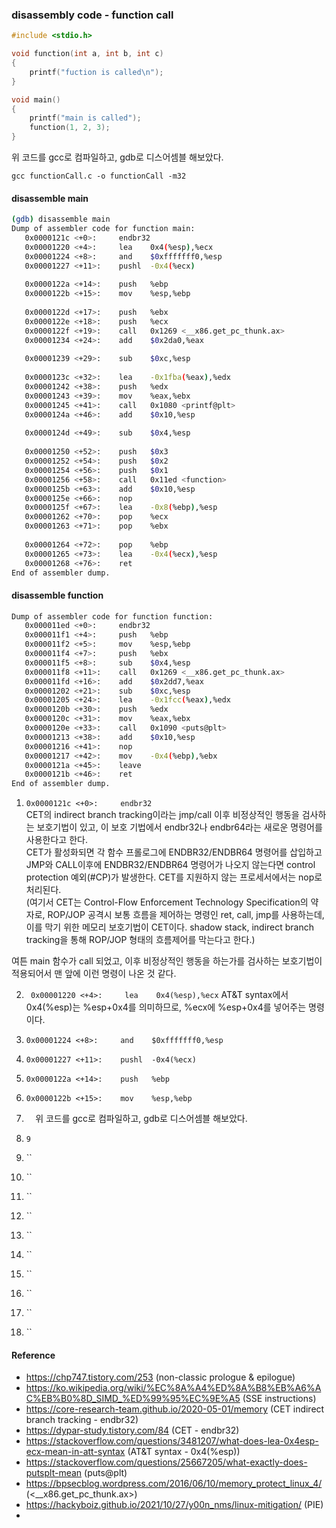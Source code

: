 ### disassembly code - function call  
  
``` c
#include <stdio.h>

void function(int a, int b, int c)
{
    printf("fuction is called\n");
}

void main()
{
    printf("main is called");
    function(1, 2, 3);
}
```
위 코드를 gcc로 컴파일하고, gdb로 디스어셈블 해보았다.  

` gcc functionCall.c -o functionCall -m32 `

#### disassemble main
``` bash
(gdb) disassemble main
Dump of assembler code for function main:
   0x0000121c <+0>:     endbr32 
   0x00001220 <+4>:     lea    0x4(%esp),%ecx
   0x00001224 <+8>:     and    $0xfffffff0,%esp
   0x00001227 <+11>:    pushl  -0x4(%ecx)
   
   0x0000122a <+14>:    push   %ebp
   0x0000122b <+15>:    mov    %esp,%ebp
   
   0x0000122d <+17>:    push   %ebx
   0x0000122e <+18>:    push   %ecx
   0x0000122f <+19>:    call   0x1269 <__x86.get_pc_thunk.ax>
   0x00001234 <+24>:    add    $0x2da0,%eax
   
   0x00001239 <+29>:    sub    $0xc,%esp
   
   0x0000123c <+32>:    lea    -0x1fba(%eax),%edx
   0x00001242 <+38>:    push   %edx
   0x00001243 <+39>:    mov    %eax,%ebx
   0x00001245 <+41>:    call   0x1080 <printf@plt>
   0x0000124a <+46>:    add    $0x10,%esp
   
   0x0000124d <+49>:    sub    $0x4,%esp
   
   0x00001250 <+52>:    push   $0x3
   0x00001252 <+54>:    push   $0x2
   0x00001254 <+56>:    push   $0x1
   0x00001256 <+58>:    call   0x11ed <function>
   0x0000125b <+63>:    add    $0x10,%esp
   0x0000125e <+66>:    nop
   0x0000125f <+67>:    lea    -0x8(%ebp),%esp
   0x00001262 <+70>:    pop    %ecx
   0x00001263 <+71>:    pop    %ebx
   
   0x00001264 <+72>:    pop    %ebp
   0x00001265 <+73>:    lea    -0x4(%ecx),%esp
   0x00001268 <+76>:    ret    
End of assembler dump.
```

#### disassemble function
``` bash
Dump of assembler code for function function:
   0x000011ed <+0>:     endbr32 
   0x000011f1 <+4>:     push   %ebp
   0x000011f2 <+5>:     mov    %esp,%ebp
   0x000011f4 <+7>:     push   %ebx
   0x000011f5 <+8>:     sub    $0x4,%esp
   0x000011f8 <+11>:    call   0x1269 <__x86.get_pc_thunk.ax>
   0x000011fd <+16>:    add    $0x2dd7,%eax
   0x00001202 <+21>:    sub    $0xc,%esp
   0x00001205 <+24>:    lea    -0x1fcc(%eax),%edx
   0x0000120b <+30>:    push   %edx
   0x0000120c <+31>:    mov    %eax,%ebx
   0x0000120e <+33>:    call   0x1090 <puts@plt>
   0x00001213 <+38>:    add    $0x10,%esp
   0x00001216 <+41>:    nop
   0x00001217 <+42>:    mov    -0x4(%ebp),%ebx
   0x0000121a <+45>:    leave  
   0x0000121b <+46>:    ret    
End of assembler dump.
```


1. ` 0x0000121c <+0>:     endbr32 `  
CET의 indirect branch tracking이라는 jmp/call 이후 비정상적인 행동을 검사하는 보호기법이 있고,
이 보호 기법에서 endbr32나 endbr64라는 새로운 명령어를 사용한다고 한다.  
CET가 활성화되면 각 함수 프롤로그에 ENDBR32/ENDBR64 명령어를 삽입하고
JMP와 CALL이후에 ENDBR32/ENDBR64 명령어가 나오지 않는다면 control protection 예외(#CP)가 발생한다.
CET를 지원하지 않는 프로세서에서는 nop로 처리된다.  
(여기서 CET는 Control-Flow Enforcement Technology Specification의 약자로, ROP/JOP 공격시 보통 흐름을 제어하는 명령인 ret, call, jmp를 
사용하는데, 이를 막기 위한 메모리 보호기법이 CET이다. shadow stack, indirect branch tracking을 통해 ROP/JOP 형태의 흐름제어를 막는다고 한다.)  

여튼 main 함수가 call 되었고, 이후 비정상적인 행동을 하는가를 검사하는 보호기법이 적용되어서 맨 앞에 이런 명령이 나온 것 같다.  

2. ` 0x00001220 <+4>:     lea    0x4(%esp),%ecx`
AT&T syntax에서 0x4(%esp)는 %esp+0x4를 의미하므로, %ecx에 %esp+0x4를 넣어주는 명령이다.  

3. ` 0x00001224 <+8>:     and    $0xfffffff0,%esp `


6. ` 0x00001227 <+11>:    pushl  -0x4(%ecx) `
7. ` 0x0000122a <+14>:    push   %ebp `
8. ` 0x0000122b <+15>:    mov    %esp,%ebp `
9. `  `위 코드를 gcc로 컴파일하고, gdb로 디스어셈블 해보았다.
10. ``
9 ``
11. ``
12. ``
13. ``
14. ``
15. ``
16. ``
17. ``
18. ``
19. ``
20. ``




#### Reference
- https://chp747.tistory.com/253 (non-classic prologue & epilogue)
- https://ko.wikipedia.org/wiki/%EC%8A%A4%ED%8A%B8%EB%A6%AC%EB%B0%8D_SIMD_%ED%99%95%EC%9E%A5 (SSE instructions)
- https://core-research-team.github.io/2020-05-01/memory (CET indirect branch tracking - endbr32)
- https://dypar-study.tistory.com/84 (CET - endbr32)
- https://stackoverflow.com/questions/3481207/what-does-lea-0x4esp-ecx-mean-in-att-syntax (AT&T syntax - 0x4(%esp))
- https://stackoverflow.com/questions/25667205/what-exactly-does-putsplt-mean (puts@plt)
- https://bpsecblog.wordpress.com/2016/06/10/memory_protect_linux_4/ (<__x86.get_pc_thunk.ax>)
- https://hackyboiz.github.io/2021/10/27/y00n_nms/linux-mitigation/ (PIE)
- 



